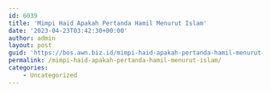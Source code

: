 ```yaml
---
id: 6039
title: 'Mimpi Haid Apakah Pertanda Hamil Menurut Islam'
date: '2023-04-23T03:42:30+00:00'
author: admin
layout: post
guid: 'https://bos.awn.biz.id/mimpi-haid-apakah-pertanda-hamil-menurut-islam/'
permalink: /mimpi-haid-apakah-pertanda-hamil-menurut-islam/
categories:
    - Uncategorized
---
```


